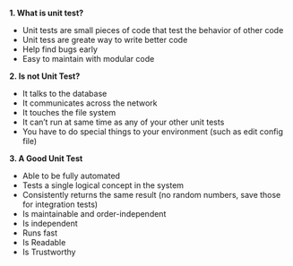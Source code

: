 <b>1. What is unit test?</b>
- Unit tests are small pieces of code that test the behavior of other code
- Unit tess are greate way to write better code
- Help find bugs early
- Easy to maintain with modular code

<b>2. Is not Unit Test?</b>
- It talks to the database
- It communicates across the network
- It touches the file system
- It can’t run at same time as any of your other unit tests
- You have to do special things to your environment (such as edit config file)

<b>3. A Good Unit Test</b>
- Able to be fully automated
- Tests a single logical  concept in the system
- Consistently returns the same result (no random numbers, save those for integration tests)
- Is maintainable and order-independent
- Is independent
- Runs fast
- Is Readable
- Is Trustworthy

